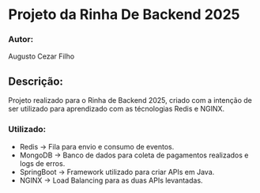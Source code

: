 # Projeto da Rinha De Backend 2025
### Autor:
Augusto Cezar Filho

## Descrição:
Projeto realizado para o Rinha de Backend 2025, criado com a intenção de ser utilizado para aprendizado com as técnologias Redis e NGINX.

### Utilizado:
* Redis -> Fila para envio e consumo de eventos.
* MongoDB -> Banco de dados para coleta de pagamentos realizados e logs de erros.
* SpringBoot -> Framework utilizado para criar APIs em Java.
* NGINX -> Load Balancing para as duas APIs levantadas.